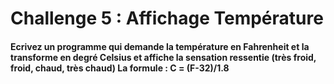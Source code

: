 # Challenge 5 : Affichage Température

#### Ecrivez un programme qui demande la température en Fahrenheit et la transforme en degré Celsius et affiche la sensation ressentie (très froid, froid, chaud, très chaud) La formule : C = (F-32)/1.8